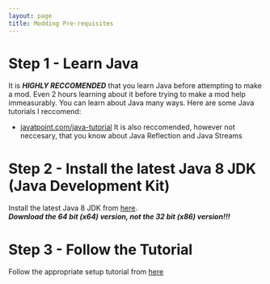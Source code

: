 ```yaml
---
layout: page
title: Modding Pre-requisites
---
```


# Step 1 - Learn Java
It is ***HIGHLY RECCOMENDED*** that you learn Java before attempting to make a mod. Even 2 hours learning about it before trying to make a mod help immeasurably. You can learn about Java many ways. Here are some Java tutorials I reccomend:
- [javatpoint.com/java-tutorial](https://www.javatpoint.com/java-tutorial)
It is also reccomended, however not neccesary, that you know about Java Reflection and Java Streams

# Step 2 - Install the latest Java 8 JDK (Java Development Kit)
Install the latest Java 8 JDK from [here](https://www.oracle.com/technetwork/java/javase/downloads/jdk8-downloads-2133151.html).  
***Download the 64 bit (x64) version, not the 32 bit (x86) version!!!***

# Step 3 - Follow the Tutorial
Follow the appropriate setup tutorial from [here](https://cadiboo.github.io/tutorials/)
